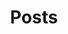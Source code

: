 ---
layout: home
title: Posts
permalink: /posts/
header:
  overlay_image: /assets/images/top-img.jpg
---